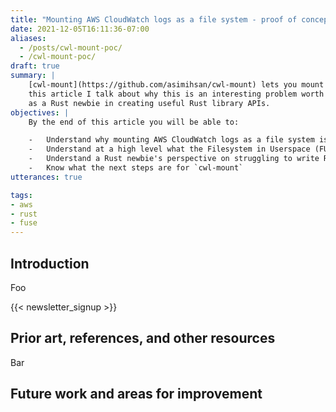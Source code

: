 ```yaml
---
title: "Mounting AWS CloudWatch logs as a file system - proof of concept"
date: 2021-12-05T16:11:36-07:00
aliases:
  - /posts/cwl-mount-poc/
  - /cwl-mount-poc/
draft: true
summary: |
    [cwl-mount](https://github.com/asimihsan/cwl-mount) lets you mount AWS CloudWatch logs as a file system. In
    this article I talk about why this is an interesting problem worth solving, how I reached a proof-of-concept stage for a useful tool, and challenges I encountered
    as a Rust newbie in creating useful Rust library APIs.
objectives: |
    By the end of this article you will be able to:

    -   Understand why mounting AWS CloudWatch logs as a file system is helpful.
    -   Understand at a high level what the Filesystem in Userspace (FUSE) interface is.
    -   Understand a Rust newbie's perspective on struggling to write Rust library APIs.
    -   Know what the next steps are for `cwl-mount`
utterances: true

tags:
- aws
- rust
- fuse
---
```


## Introduction

Foo

{{< newsletter_signup >}}

## Prior art, references, and other resources

Bar

## Future work and areas for improvement

